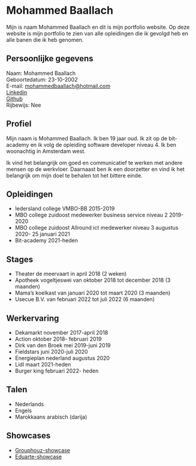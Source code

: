 # Mohammed Baallach

Mijn is naam Mohammed Baallach en dit is mijn portfolio website.
Op deze website is mijn portfolio te zien van alle opleidingen die ik gevolgd heb en alle banen die ik heb genomen.

## Persoonlijke gegevens

Naam: Mohammed Baallach  
Geboortedatum: 23-10-2002  
E-mail: mohammedbaallach@hotmail.com  
<a href ="https://www.linkedin.com/in/mohammed-baallach-7484921a6/">Linkedin</a>  
<a href="https://github.com/Mootje5713">Github</a>  
Rijbewijs: Nee
  
## Profiel

Mijn naam is Mohammed Baallach. Ik ben 19 jaar oud. Ik zit op de bit-academy en ik volg de opleiding software developer niveau 4. Ik ben woonachtig in Amsterdam west.

Ik vind het belangrijk om goed en communicatief te werken met andere mensen op de werkvloer. Daarnaast ben ik een doorzetter en vind ik het belangrijk om mijn doel te behalen tot het bittere einde.

## Opleidingen

- Iedersland college VMBO-BB 2015-2019
- MBO college zuidoost medewerker business service niveau 2 2019-2020
- MBO college zuidoost Allround ict medewerker niveau 3 augustus 2020- 25 januari 2021
- Bit-academy 2021-heden

## Stages

- Theater de meervaart in april 2018 (2 weken)
- Apotheek vogeltjeswei van oktober 2018 tot december 2018 (3 maanden)
- Mama’s koelkast van januari 2020 tot maart 2020 (3 maanden)
- Usecue B.V. van februari 2022 tot juli 2022 (6 maanden)

## Werkervaring
- Dekamarkt november 2017-april 2018
- Action oktober 2018- februari 2019
- Dirk van den Broek mei 2019-juni 2019
- Fieldstars juni 2020-juli 2020
- Energieplan nederland augustus 2020
- Lidl maart 2021-heden
- Burger king februari 2022- heden

## Talen

- Nederlands
- Engels
- Marokkaans arabisch (darija)

## Showcases

- [Grouphouz-showcase](Showcase_Grouphouz.pdf)
- [Eduarte-showcase](Eduarteverslag.pdf)
